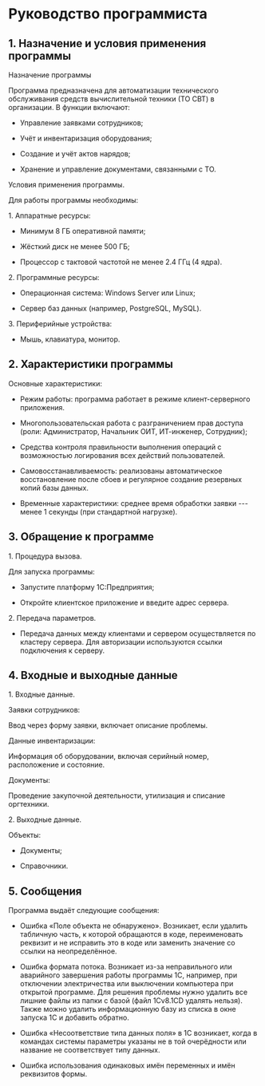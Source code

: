 # Руководство программиста



## 1\. Назначение и условия применения программы

Назначение программы

Программа предназначена для автоматизации технического обслуживания
средств вычислительной техники (ТО СВТ) в организации. В функции
включают:

-   Управление заявками сотрудников;

-   Учёт и инвентаризация оборудования;

-   Создание и учёт актов нарядов;

-   Хранение и управление документами, связанными с ТО.

Условия применения программы.

Для работы программы необходимы:

1\. Аппаратные ресурсы:

-   Минимум 8 ГБ оперативной памяти;

-   Жёсткий диск не менее 500 ГБ;

-   Процессор с тактовой частотой не менее 2.4 ГГц (4 ядра).

2\. Программные ресурсы:

-   Операционная система: Windows Server или Linux;

-   Сервер баз данных (например, PostgreSQL, MySQL).

3\. Периферийные устройства:

-   Мышь, клавиатура, монитор.

## 2\. Характеристики программы

Основные характеристики:

-   Режим работы: программа работает в режиме клиент-серверного
    приложения.

-   Многопользовательская работа с разграничением прав доступа (роли:
    Администратор, Начальник ОИТ, ИТ-инженер, Сотрудник);

-   Средства контроля правильности выполнения операций с возможностью
    логирования всех действий пользователей.

-   Самовосстанавливаемость: реализованы автоматическое восстановление
    после сбоев и регулярное создание резервных копий базы данных.

-   Временные характеристики: среднее время обработки заявки --- менее 1
    секунды (при стандартной нагрузке).

## 3\. Обращение к программе

1\. Процедура вызова.

Для запуска программы:

-   Запустите платформу 1С:Предприятия;

-   Откройте клиентское приложение и введите адрес сервера.

2\. Передача параметров.

-   Передача данных между клиентами и сервером осуществляется по
    кластеру сервера. Для авторизации используются ссылки подключения к
    серверу.

## 4\. Входные и выходные данные

1\. Входные данные.

Заявки сотрудников:

Ввод через форму заявки, включает описание проблемы.

Данные инвентаризации:

Информация об оборудовании, включая серийный номер, расположение и
состояние.

Документы:

Проведение закупочной деятельности, утилизация и списание оргтехники.

2\. Выходные данные.

Объекты:

-   Документы;

-   Справочники.

## 5\. Сообщения

Программа выдаёт следующие сообщения:

-   Ошибка «Поле объекта не обнаружено». Возникает, если удалить
    табличную часть, к которой обращаются в коде, переименовать реквизит
    и не исправить это в коде или заменить значение со ссылки на
    неопределённое.

-   Ошибка формата потока. Возникает из-за неправильного или аварийного
    завершения работы программы 1С, например, при отключении
    электричества или выключении компьютера при открытой программе. Для
    решения проблемы нужно удалить все лишние файлы из папки с базой
    (файл 1Cv8.1CD удалять нельзя). Также можно удалить информационную
    базу из списка в окне запуска 1С и добавить обратно.

-   Ошибка «Несоответствие типа данных поля» в 1С возникает, когда в
    командах системы параметры указаны не в той очерёдности или название
    не соответствует типу данных.

-   Ошибка использования одинаковых имён переменных и имён реквизитов
    формы.
